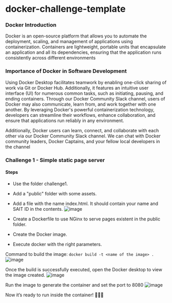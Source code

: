# docker-challenge-template
### Docker Introduction
Docker is an open-source platform that allows you to automate the deployment, scaling, and management of applications using containerization. Containers are lightweight, portable units that encapsulate an application and all its dependencies, ensuring that the application runs consistently across different environments

### Importance of Docker in Software Development
Using Docker Desktop facilitates teamwork by enabling one-click sharing of work via Git or Docker Hub. Additionally, it features an intuitive user interface (UI) for numerous common tasks, such as initiating, pausing, and ending containers. Through our Docker Community Slack channel, users of Docker may also communicate, learn from, and work together with one another. By leveraging Docker's powerful containerization technology, developers can streamline their workflows, enhance collaboration, and ensure that applications run reliably in any environment.

Additionally, Docker users can learn, connect, and collaborate with each other via our Docker Community Slack channel. We can chat with Docker community leaders, Docker Captains, and your fellow local developers in the channel

### Challenge 1 - Simple static page server
#### Steps
* Use the folder challenge1.
* Add a "public" folder with some assets.
* Add a file with the name index.html. It should contain your name and SAIT ID in the contents.
  ![image](https://github.com/IamStudentRommel/rommel-hipos-docker-challenge/assets/156134777/06995393-956a-4a5f-94de-05a7635a1a55)

* Create a Dockerfile to use NGinx to serve pages existent in the public folder.
*	Create the Docker image.
*	Execute docker with the right parameters.

Command to build the image: `docker build -t <name of the image> .`
![image](https://github.com/IamStudentRommel/rommel-hipos-docker-challenge/assets/156134777/29c6c53b-507d-4173-8d85-60d11c4abd91)

Once the build is successfully executed, open the Docker desktop to view the image created.
![image](https://github.com/IamStudentRommel/rommel-hipos-docker-challenge/assets/156134777/bb7d423b-d008-4775-b277-3138aff38f75)

Run the image to generate the container and set the port to 8080
![image](https://github.com/IamStudentRommel/rommel-hipos-docker-challenge/assets/156134777/1598920f-c395-4fd6-9165-2caa57cd6e5e)

Now it’s ready to run inside the container! 🎉🎉🎉




